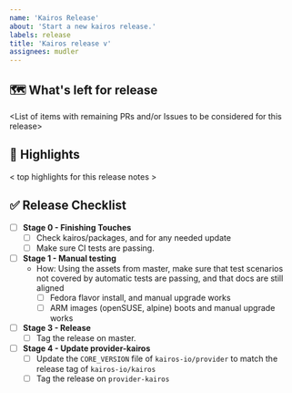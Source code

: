 ```yaml
---
name: 'Kairos Release'
about: 'Start a new kairos release.'
labels: release
title: 'Kairos release v'
assignees: mudler
---
```


## 🗺 What's left for release

<List of items with remaining PRs and/or Issues to be considered for this release>

## 🔦 Highlights

< top highlights for this release notes >

## ✅ Release Checklist

- [ ] **Stage 0 - Finishing Touches**
    - [ ] Check kairos/packages, and for any needed update
    - [ ] Make sure CI tests are passing.
- [ ] **Stage 1 - Manual testing**
  - How: Using the assets from master, make sure that test scenarios not covered by automatic tests are passing, and that docs are still aligned
    - [ ] Fedora flavor install, and manual upgrade works
    - [ ] ARM images (openSUSE, alpine) boots and manual upgrade works
- [ ] **Stage 3 - Release**
  - [ ] Tag the release on master.
- [ ] **Stage 4 - Update provider-kairos**
  - [ ] Update the `CORE_VERSION` file of `kairos-io/provider` to match the release tag of `kairos-io/kairos`
  - [ ] Tag the release on `provider-kairos`
